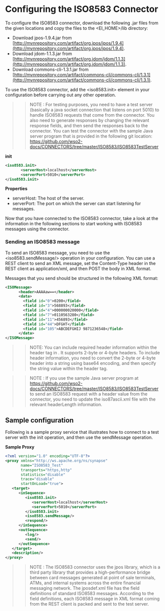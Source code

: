 # Configuring the ISO8583 Connector

To configure the ISO8583 connector, download the following .jar files from the given locations and copy the files to the <EI_HOME>/lib directory:

* Download jpos-1.9.4.jar from [http://mvnrepository.com/artifact/org.jpos/jpos/1.9.4](http://mvnrepository.com/artifact/org.jpos/jpos/1.9.4). 
* Download jdom-1.1.3.jar from [http://mvnrepository.com/artifact/org.jdom/jdom/1.1.3](http://mvnrepository.com/artifact/org.jdom/jdom/1.1.3).
* Download commons-cli-1.3.1.jar from [http://mvnrepository.com/artifact/commons-cli/commons-cli/1.3.1](http://mvnrepository.com/artifact/commons-cli/commons-cli/1.3.1). 

To use the ISO8583 connector, add the <iso8583.init> element in your configuration before carrying out any other operation.

>> NOTE : For testing purposes, you need to have a test server (basically a java socket connection that listens on port 5010) to handle ISO8583 requests that come from the connector. You also need to generate responses by changing the relevant response fields, and then send the responses back to the connector.
You can test the connector with the sample Java server program that is provided in the following git location: 
https://github.com/wso2-docs/CONNECTORS/tree/master/ISO8583/ISO8583TestServer

**init**
```xml
<iso8583.init>
       <serverHost>localhost</serverHost>
       <serverPort>5010</serverPort>
</iso8583.init>
```
**Properties** 
* serverHost: The host of the server.
* serverPort: The port on which the server can start listening for messages.

Now that you have connected to the ISO8583 connector, take a look at the information in the following sections to start working with ISO8583 messages using the connector.

### Sending an ISO8583 message

To send an ISO8583 message, you need to use the <iso8583.sendMessage/> operation in your configuration.
You can use a REST client to send an XML message, set the Content-Type header in the REST client as application/xml, and then POST the body in XML format. 

Messages that you send should be structured in the following XML format:

```xml
<ISOMessage>
      <header>AAAAaw==</header>
      <data>
        <field id="0">0200</field>
        <field id="3">568893</field>
        <field id="4">000000020000</field>
        <field id="7">0110563280</field>
        <field id="11">456893</field>
        <field id="44">DFGHT</field>
        <field id="105">ABCDEFGHIJ 9871236548</field>
      </data>
</ISOMessage>
```
>> NOTE: You can include required header information within the header tag in <ISOMessage>. It supports 2-byte or 4-byte headers. 
To include header information, you need to convert the 2-byte or 4-byte header into a string using base64 encoding, and then specify the string value within the header tag.

>> NOTE : If you use the sample Java server program at https://github.com/wso2-docs/CONNECTORS/tree/master/ISO8583/ISO8583TestServer to send an ISO8583 request with a header value from the connector, you need to update the iso87ascii.xml file with the relevant headerLength information.

## Sample configuration

Following is a sample proxy service that illustrates how to connect to a test server with the init operation, and then use the sendMessage operation. 

**Sample Proxy**
```xml
<?xml version="1.0" encoding="UTF-8"?>
<proxy xmlns="http://ws.apache.org/ns/synapse"
       name="ISO8583_Test"
       transports="https,http"
       statistics="disable"
       trace="disable"
       startOnLoad="true">
   <target>
      <inSequence>
         <iso8583.init>
            <serverHost>localhost</serverHost>
            <serverPort>5010</serverPort>
         </iso8583.init>
         <iso8583.sendMessage/>
         <respond/>
      </inSequence>
      <outSequence>
         <log/>
         <send/>
      </outSequence>
   </target>
   <description/>
</proxy>               
```

>> NOTE : The ISO8583 connector uses the jpos library, which is a third party library that provides a high-performance bridge between card messages generated at point of sale terminals, ATMs, and internal systems across the entire financial messaging network. The jposdef.xml file has the field definitions of standard ISO8583 messages. According to the field definitions, each ISO8583 message in XML format coming from the REST client is packed and sent to the test server.
